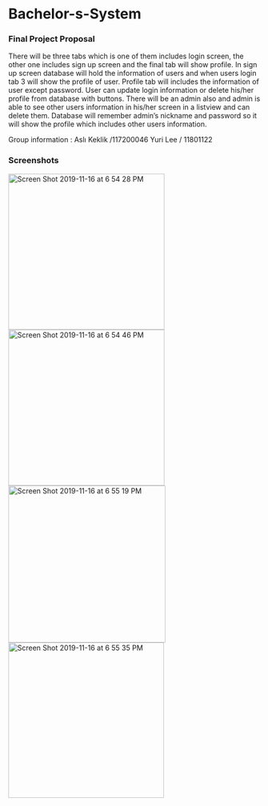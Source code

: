 # Bachelor-s-System


### Final Project Proposal


There will be three tabs which is one of them includes login screen, the other one includes sign up screen and the final tab will show profile. In sign up screen database will hold the information of users and when users login tab 3 will show the profile of user. Profile tab will includes the information of user except password. User can update login information or delete his/her profile from database with buttons. There will be an admin also and admin is able to see other users information in his/her screen in a listview and can delete them. Database will remember admin’s nickname and password so it will show the profile which includes other users information. 

Group information : Aslı Keklik /117200046 Yuri Lee / 11801122


### Screenshots

<img width="312" alt="Screen Shot 2019-11-16 at 6 54 28 PM" src="https://user-images.githubusercontent.com/33794732/68991501-e355da00-08a2-11ea-87d4-52a855a933cd.png"><img width="312" alt="Screen Shot 2019-11-16 at 6 54 46 PM" src="https://user-images.githubusercontent.com/33794732/68991502-e355da00-08a2-11ea-8d2b-eb5149116459.png">
<img width="314" alt="Screen Shot 2019-11-16 at 6 55 19 PM" src="https://user-images.githubusercontent.com/33794732/68991503-e355da00-08a2-11ea-99f7-5031953e81da.png"><img width="311" alt="Screen Shot 2019-11-16 at 6 55 35 PM" src="https://user-images.githubusercontent.com/33794732/68991504-e3ee7080-08a2-11ea-832a-35c1f63a39d2.png">

